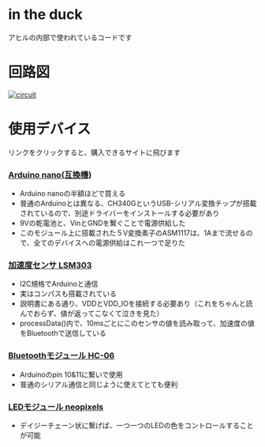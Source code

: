 # in the duck
アヒルの内部で使われているコードです

# 回路図
[![circuit](images/LoverDuck_scheme.png)](images/LoverDuck_scheme.png)

# 使用デバイス
リンクをクリックすると、購入できるサイトに飛びます
### [Arduino nano(互換機)](http://www.aitendo.com/product/10700)
* Arduino nanoの半額ほどで買える
* 普通のArduinoとは異なる、CH340GというUSB-シリアル変換チップが搭載されているので、別途ドライバーをインストールする必要があり
* 9Vの乾電池と、VinとGNDを繋ぐことで電源供給した
* このモジュール上に搭載された５V変換素子のASM1117は、1Aまで流せるので、全てのデバイスへの電源供給はこれ一つで足りた

### [加速度センサ LSM303](https://strawberry-linux.com/catalog/items?code=12114)
* I2C規格でArduinoと通信
* 実はコンパスも搭載されている
* 説明書にある通り、VDDとVDD_IOを接続する必要あり（これをちゃんと読んでおらず、値が返ってこなくて泣きを見た）
* processData()内で、10msごとにこのセンサの値を読み取って、加速度の値をBluetoothで送信している

### [Bluetoothモジュール HC-06](http://www.aitendo.com/product/9905)
* Arduinoのpin 10&11に繋いで使用
* 普通のシリアル通信と同じように使えてとても便利

### [LEDモジュール neopixels](http://www.akiba-led.jp/product/963)
* デイジーチェーン状に繋げば、一つ一つのLEDの色をコントロールすることが可能

